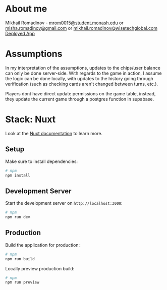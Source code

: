 # About me
Mikhail Romadinov - mrom0015@student.monash.edu or misha.romadinov@gmail.com or mikhail.romadinov@wisetechglobal.com
[Deployed App](https://mac-blackjack.vercel.app/)

# Assumptions
In my interpretation of the assumptions, updates to the chips/user balance can only be done server-side. With regards to the game in action, I assume the logic can be done locally, with updates to the history going through verification (such as checking cards aren't changed between turns, etc.).

Players dont have direct update permissions on the game table, instead, they update the current game through a postgres function in supabase.

# Stack: Nuxt

Look at the [Nuxt documentation](https://nuxt.com/docs/getting-started/introduction) to learn more.

## Setup

Make sure to install dependencies:

```bash
# npm
npm install
```

## Development Server

Start the development server on `http://localhost:3000`:

```bash
# npm
npm run dev
```

## Production

Build the application for production:

```bash
# npm
npm run build
```

Locally preview production build:

```bash
# npm
npm run preview
```
